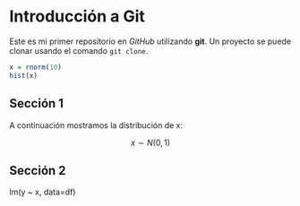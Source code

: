 # Introducción a Git

Este es mi primer repositorio en *GitHub* utilizando **git**. Un proyecto se puede clonar usando el comando `git clone`.

```r
x = rnorm(10)
hist(x)
```

## Sección 1

A continuación mostramos la distribución de x:

$$x \sim N(0,1)$$

## Sección 2

lm(y ~ x, data=df)
